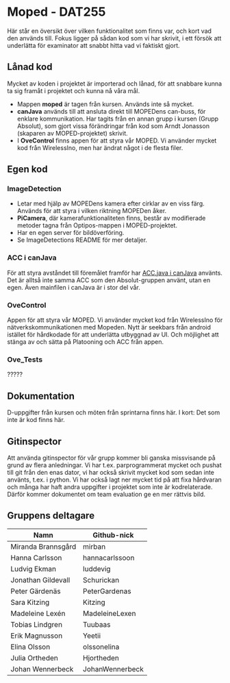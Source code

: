 # Moped - DAT255
Här står en översikt över vilken funktionalitet som finns var, och kort vad den används till. Fokus ligger på sådan kod som vi har skrivit, i ett försök att underlätta för examinator att snabbt hitta vad vi faktiskt gjort. 

## Lånad kod
Mycket av koden i projektet är importerad och lånad, för att snabbare kunna ta sig framåt i projektet och kunna nå våra mål. 
- Mappen **moped** är tagen från kursen. Används inte så mycket. 
- **canJava** används till att ansluta direkt till MOPEDens can-buss, för enklare kommunikation. Har tagits från en annan grupp i kursen (Grupp Absolut), som gjort vissa förändringar från kod som Arndt Jonasson (skaparen av MOPED-projektet) skrivit.
- I **OveControl** finns appen för att styra vår MOPED. Vi använder mycket kod från WirelessIno, men har ändrat något i de flesta filer.


## Egen kod
### ImageDetection
- Letar med hjälp av MOPEDens kamera efter cirklar av en viss färg. Används för att styra i vilken riktning MOPEDen åker. 
- **PiCamera**, där kamerafunktionaliteten finns, består av modifierade metoder tagna från Optipos-mappen i MOPED-projektet.
- Har en egen server för bildöverföring. 
- Se ImageDetections README för mer detaljer. 

### ACC i canJava
För att styra avståndet till föremålet framför har [ACC.java i canJava](https://github.com/PeterGardenas/Moped-Ove/tree/master/canJava/JavaInterfaceTest/ACC/absolut/acc) använts. Det är alltså inte samma ACC som den Absolut-gruppen använt, utan en egen. Även mainfilen i canJava är i stor del vår.

### OveControl 
Appen för att styra vår MOPED. Vi använder mycket kod från WirelessIno för nätverkskommunikationen med Mopeden. Nytt är seekbars från android istället för hårdkodade för att underlätta utbyggnad av UI. Och möjlighet att stänga av och sätta på Platooning och ACC från appen.

### Ove_Tests
?????

## Dokumentation
D-uppgifter från kursen och möten från sprintarna finns här. I kort: Det som inte är kod finns här. 

## Gitinspector
Att använda gitinspector för vår grupp kommer bli ganska missvisande på grund av flera anledningar. Vi har t.ex. parprogrammerat mycket och pushat till git från den enas dator, vi har också skrivit mycket kod som sedan inte använts, t.ex. i python. Vi har också lagt ner mycket tid på att fixa hårdvaran och många har haft andra uppgifter i projektet som inte är kodrelaterade. Därför kommer dokumentet om team evaluation ge en mer rättvis bild.


## Gruppens deltagare

| Namn               |  Github-nick       |
|--------------------|--------------------|
| Miranda Brannsgård |  mirban            |
| Hanna Carlsson     |  hannacarlssoon    |
| Ludvig Ekman       |  luddevig          |
| Jonathan Gildevall |  Schurickan        |
| Peter Gärdenäs     |  PeterGardenas     |
| Sara Kitzing       |  Kitzing           |
| Madeleine Lexén    |  MadeleineLexen    |
| Tobias Lindgren    |  Tuubaas           |
| Erik Magnusson     |  Yeetii            |
| Elina Olsson       |  olssonelina       |
| Julia Ortheden     |  Hjortheden        |
| Johan Wennerbeck   |  JohanWennerbeck   |
